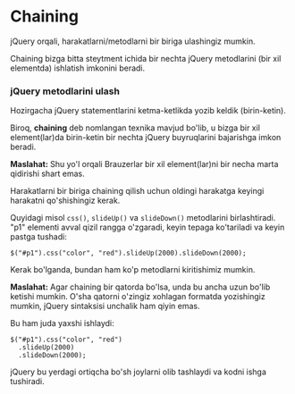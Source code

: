 # Chaining

jQuery orqali, harakatlarni/metodlarni bir biriga ulashingiz mumkin.

Chaining bizga bitta steytment ichida bir nechta jQuery metodlarini (bir xil elementda) ishlatish imkonini beradi.

### jQuery metodlarini ulash <a href="#jquery-metodlarini-zanjirlash" id="jquery-metodlarini-zanjirlash"></a>

Hozirgacha jQuery statementlarini ketma-ketlikda yozib keldik (birin-ketin).

Biroq, **chaining** deb nomlangan texnika mavjud bo'lib, u bizga bir xil element(lar)da birin-ketin bir nechta jQuery buyruqlarini bajarishga imkon beradi.

**Maslahat:** Shu yo'l orqali Brauzerlar bir xil element(lar)ni bir necha marta qidirishi shart emas.

Harakatlarni bir biriga chaining qilish uchun oldingi harakatga keyingi harakatni qo'shishingiz kerak.

Quyidagi misol `css()`, `slideUp()` va `slideDown()` metodlarini birlashtiradi. "p1" elementi avval qizil rangga o'zgaradi, keyin tepaga ko'tariladi va keyin pastga tushadi:

```
$("#p1").css("color", "red").slideUp(2000).slideDown(2000); 
```

Kerak bo'lganda, bundan ham ko'p metodlarni kiritishimiz mumkin.

**Maslahat:** Agar chaining bir qatorda bo'lsa, unda bu ancha uzun bo'lib ketishi mumkin. O'sha qatorni o'zingiz xohlagan formatda yozishingiz mumkin, jQuery sintaksisi unchalik ham qiyin emas.

Bu ham juda yaxshi ishlaydi:

```
$("#p1").css("color", "red")
  .slideUp(2000)
  .slideDown(2000); 
```

jQuery bu yerdagi ortiqcha bo'sh joylarni olib tashlaydi va kodni ishga tushiradi.
